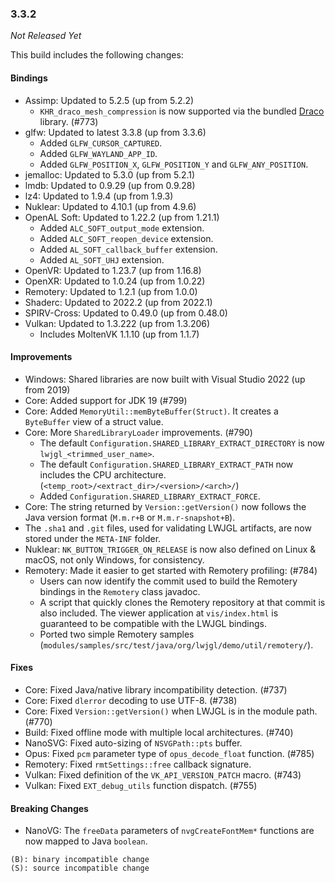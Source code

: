 ### 3.3.2

_Not Released Yet_

This build includes the following changes:

#### Bindings

- Assimp: Updated to 5.2.5 (up from 5.2.2)
  * `KHR_draco_mesh_compression` is now supported via the bundled [Draco](https://github.com/google/draco) library. (#773)
- glfw: Updated to latest 3.3.8 (up from 3.3.6)
  * Added `GLFW_CURSOR_CAPTURED`.
  * Added `GLFW_WAYLAND_APP_ID`.
  * Added `GLFW_POSITION_X`, `GLFW_POSITION_Y` and `GLFW_ANY_POSITION`.
- jemalloc: Updated to 5.3.0 (up from 5.2.1)
- lmdb: Updated to 0.9.29 (up from 0.9.28)
- lz4: Updated to 1.9.4 (up from 1.9.3)
- Nuklear: Updated to 4.10.1 (up from 4.9.6)
- OpenAL Soft: Updated to 1.22.2 (up from 1.21.1)
  * Added `ALC_SOFT_output_mode` extension.
  * Added `ALC_SOFT_reopen_device` extension.
  * Added `AL_SOFT_callback_buffer` extension.
  * Added `AL_SOFT_UHJ` extension.
- OpenVR: Updated to 1.23.7 (up from 1.16.8)
- OpenXR: Updated to 1.0.24 (up from 1.0.22)
- Remotery: Updated to 1.2.1 (up from 1.0.0)
- Shaderc: Updated to 2022.2 (up from 2022.1)
- SPIRV-Cross: Updated to 0.49.0 (up from 0.48.0)
- Vulkan: Updated to 1.3.222 (up from 1.3.206)
  * Includes MoltenVK 1.1.10 (up from 1.1.7)

#### Improvements

- Windows: Shared libraries are now built with Visual Studio 2022 (up from 2019)
- Core: Added support for JDK 19 (#799)
- Core: Added `MemoryUtil::memByteBuffer(Struct)`. It creates a `ByteBuffer` view of a struct value.
- Core: More `SharedLibraryLoader` improvements. (#790)
  * The default `Configuration.SHARED_LIBRARY_EXTRACT_DIRECTORY` is now `lwjgl_<trimmed_user_name>`.
  * The default `Configuration.SHARED_LIBRARY_EXTRACT_PATH` now includes the CPU architecture. (`<temp_root>/<extract_dir>/<version>/<arch>/`)
  * Added `Configuration.SHARED_LIBRARY_EXTRACT_FORCE`.
- Core: The string returned by `Version::getVersion()` now follows the Java version format (`M.m.r+B` or `M.m.r-snapshot+B`).
- The `.sha1` and `.git` files, used for validating LWJGL artifacts, are now stored under the `META-INF` folder.
- Nuklear: `NK_BUTTON_TRIGGER_ON_RELEASE` is now also defined on Linux & macOS, not only Windows, for consistency. 
- Remotery: Made it easier to get started with Remotery profiling: (#784)
  * Users can now identify the commit used to build the Remotery bindings in the `Remotery` class javadoc.
  * A script that quickly clones the Remotery repository at that commit is also included.
    The viewer application at `vis/index.html` is guaranteed to be compatible with the LWJGL bindings. 
  * Ported two simple Remotery samples (`modules/samples/src/test/java/org/lwjgl/demo/util/remotery/`).

#### Fixes

- Core: Fixed Java/native library incompatibility detection. (#737)
- Core: Fixed `dlerror` decoding to use UTF-8. (#738)
- Core: Fixed `Version::getVersion()` when LWJGL is in the module path. (#770)
- Build: Fixed offline mode with multiple local architectures. (#740)
- NanoSVG: Fixed auto-sizing of `NSVGPath::pts` buffer.
- Opus: Fixed `pcm` parameter type of `opus_decode_float` function. (#785)
- Remotery: Fixed `rmtSettings::free` callback signature.
- Vulkan: Fixed definition of the `VK_API_VERSION_PATCH` macro. (#743)
- Vulkan: Fixed `EXT_debug_utils` function dispatch. (#755)

#### Breaking Changes

- NanoVG: The `freeData` parameters of `nvgCreateFontMem*` functions are now mapped to Java `boolean`.

```
(B): binary incompatible change
(S): source incompatible change
```
